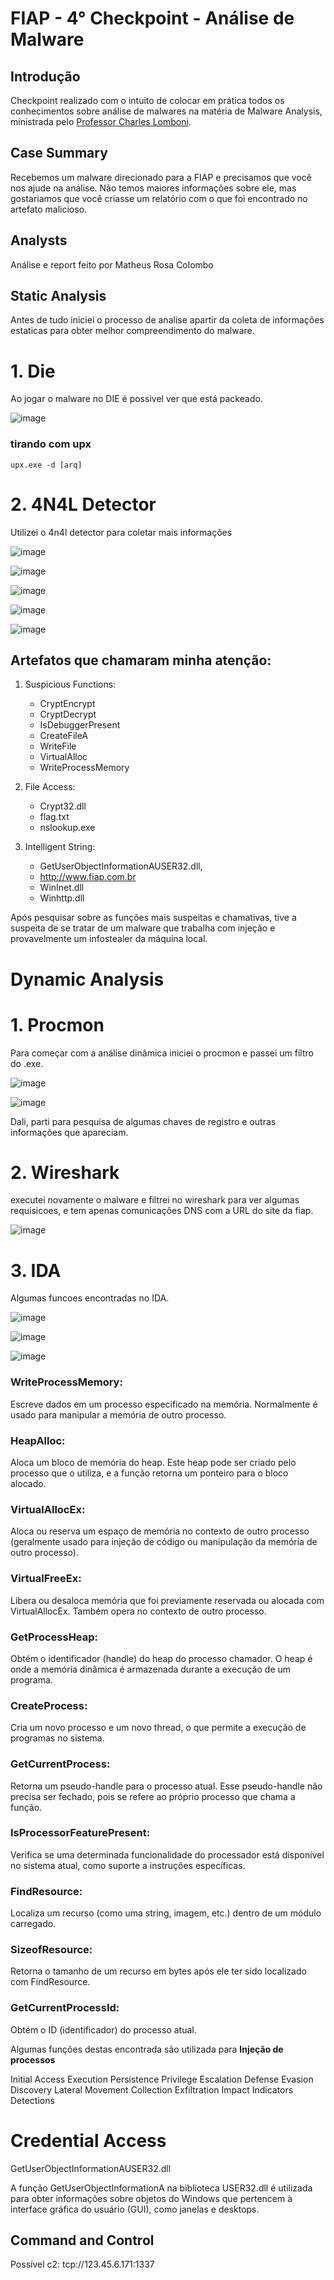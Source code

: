 # FIAP - 4° Checkpoint - Análise de Malware

## Introdução
Checkpoint realizado com o intuito de colocar em prática todos os conhecimentos sobre análise de malwares na matéria de Malware Analysis, ministrada pelo [Professor Charles Lomboni](https://www.linkedin.com/in/charleslomboni/).

## Case Summary

Recebemos um malware direcionado para a FIAP e precisamos que você nos ajude na análise. Não temos maiores informações sobre ele, mas gostariamos que você criasse um relatório com o que foi encontrado no artefato malicioso.

## Analysts

Análise e report feito por Matheus Rosa Colombo


## Static Analysis

Antes de tudo iniciei o processo de analise apartir da coleta de informações estaticas para obter melhor compreendimento do malware.

# 1.  Die

Ao jogar o malware no DIE é possivel ver que está packeado.

![image](https://github.com/user-attachments/assets/375d0f2d-e2f3-4327-9545-8559a4de2980)


### tirando com upx 

````upx.exe -d [arq]````

# 2. 4N4L Detector
   
Utilizei o 4n4l detector para coletar mais informações 

![image](https://github.com/user-attachments/assets/14e85bf6-67e0-4276-b962-8d4dab997134)

![image](https://github.com/user-attachments/assets/0671ff60-a4c6-4de1-9a6d-f8e0a91a919c)

![image](https://github.com/user-attachments/assets/e51811c1-a406-42ea-93d5-6bf1e75d545f)

![image](https://github.com/user-attachments/assets/5f75abd3-6e2f-4610-99b9-e5d4e87e1595)

![image](https://github.com/user-attachments/assets/4a7fc4bf-671a-4701-b7ed-e78413f784fd)


## Artefatos que chamaram minha atenção:  

1. Suspicious Functions:
   - CryptEncrypt
   - CryptDecrypt
   - IsDebuggerPresent
   - CreateFileA
   - WriteFile
   - VirtualAlloc
   - WriteProcessMemory

2. File Access:
   - Crypt32.dll
   - flag.txt
   - nslookup.exe
   
5. Intelligent String:
   - GetUserObjectInformationAUSER32.dll,
   - http://www.fiap.com.br
   - WinInet.dll
   - Winhttp.dll
   
Após pesquisar sobre as funções mais suspeitas e chamativas, tive a suspeita de se tratar de um malware que trabalha com injeção e provavelmente um infostealer da máquina local.


# Dynamic Analysis

# 1. Procmon

Para começar com a análise dinâmica iniciei o procmon e passei um filtro do .exe.

![image](https://github.com/user-attachments/assets/8afc4e25-3c73-46b9-b975-9d27dbe67141)

![image](https://github.com/user-attachments/assets/04e51916-63b6-4ce2-bcd4-d3d38d8f290d)

Dali, parti para pesquisa de algumas chaves de registro e outras informações que apareciam.

# 2. Wireshark

executei novamente o malware e filtrei no wireshark para ver algumas requisicoes, e tem apenas comunicações DNS com a URL do site da fiap.

![image](https://github.com/user-attachments/assets/848c1952-2634-44af-88fc-0547e2dcd9f8)


# 3. IDA

Algumas funcoes encontradas no IDA. 

![image](https://github.com/user-attachments/assets/b75885e9-9305-40f5-abbc-7dddecf722db)

![image](https://github.com/user-attachments/assets/fbff2e64-60e5-4750-9119-bec564ca4de5)

![image](https://github.com/user-attachments/assets/884aec79-6634-4e05-9d12-822a962bb616)

### WriteProcessMemory:
Escreve dados em um processo especificado na memória. Normalmente é usado para manipular a memória de outro processo.

### HeapAlloc:
Aloca um bloco de memória do heap. Este heap pode ser criado pelo processo que o utiliza, e a função retorna um ponteiro para o bloco alocado.

### VirtualAllocEx:
Aloca ou reserva um espaço de memória no contexto de outro processo (geralmente usado para injeção de código ou manipulação da memória de outro processo).

### VirtualFreeEx:
Libera ou desaloca memória que foi previamente reservada ou alocada com VirtualAllocEx. Também opera no contexto de outro processo.

### GetProcessHeap:
Obtém o identificador (handle) do heap do processo chamador. O heap é onde a memória dinâmica é armazenada durante a execução de um programa.

### CreateProcess:
Cria um novo processo e um novo thread, o que permite a execução de programas no sistema.

### GetCurrentProcess:
Retorna um pseudo-handle para o processo atual. Esse pseudo-handle não precisa ser fechado, pois se refere ao próprio processo que chama a função.

### IsProcessorFeaturePresent:
Verifica se uma determinada funcionalidade do processador está disponível no sistema atual, como suporte a instruções específicas.

### FindResource:
Localiza um recurso (como uma string, imagem, etc.) dentro de um módulo carregado.

### SizeofResource:
Retorna o tamanho de um recurso em bytes após ele ter sido localizado com FindResource.

### GetCurrentProcessId:
Obtém o ID (identificador) do processo atual.

Algumas funções destas encontrada são utilizada para **Injeção de processos**



Initial Access
Execution
Persistence
Privilege Escalation
Defense Evasion
Discovery
Lateral Movement
Collection
Exfiltration
Impact
Indicators
Detections




# Credential Access
GetUserObjectInformationAUSER32.dll

A função GetUserObjectInformationA na biblioteca USER32.dll é utilizada para obter informações sobre objetos do Windows que pertencem à interface gráfica do usuário (GUI), como janelas e desktops.

## Command and Control

Possível c2: tcp://123.45.6.171:1337





